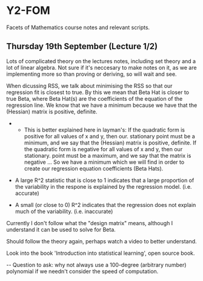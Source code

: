 # Y2-FOM
Facets of Mathematics course notes and relevant scripts.


## Thursday 19th September (Lecture 1/2)

Lots of complicated theory on the lectures notes, including set theory and a lot of linear algebra. Not sure if it's neccesary to make notes on it, as we are implementing more so than proving or deriving, so will wait and see.

When dicussing RSS, we talk about minimising the RSS so that our regression fit is closest to true. By this we mean that Beta Hat is closer to true Beta, where Beta Hat(s) are the coefficients of the equation of the regression line. We know that we have a minimum because we have that the (Hessian) matrix is positive, definite. 
* * This is better explained here in layman's: If the quadratic form is positive for all values of x and y, then our. stationary point must be a minimum, and we say that the (Hessian) matrix is positive, definite. If the quadratic form is negative for all values of x and y, then our stationary. point must be a maximum, and we say that the matrix is negative ... So we have a minimum which we will find in order to create our regression equation coefficients (Beta Hats).

* A large R^2 statistic that is close to 1 indicates that a large proportion of the variability in the respone is explained by the regression model. (i.e. accurate)

* A small (or close to 0) R^2 indicates that the regression does not explain much of the variability. (i.e. inaccurate)

Currently I don't follow what the "design matrix" means, although I understand it can be used to solve for Beta.

Should follow the theory again, perhaps watch a video to better understand.

Look into the book 'Introduction into statistical learning', open source book.

-- Question to ask: why not always use a 100-degree (arbitrary number) polynomial if we needn't consider the speed of computation.